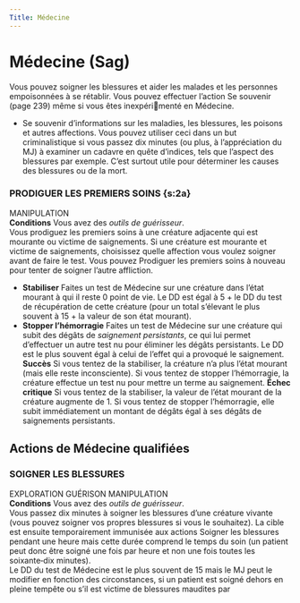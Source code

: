 ```yaml
---
Title: Médecine
---
```

# Médecine (Sag)
Vous pouvez soigner les blessures et aider les malades et les personnes empoisonnées à se rétablir. Vous pouvez effectuer l’action Se souvenir (page 239) même si vous êtes inexpérimenté en Médecine.
- Se souvenir d’informations sur les maladies, les blessures, les poisons et autres affections. Vous pouvez utiliser ceci dans un but criminalistique si vous passez dix minutes (ou plus, à l’appréciation du MJ) à examiner un cadavre en quête d’indices, tels que l’aspect des blessures par exemple. C’est surtout utile pour déterminer les causes des blessures ou de la mort.

### PRODIGUER LES PREMIERS SOINS {s:2a}
MANIPULATION  
**Conditions** Vous avez des *outils de guérisseur*.  
Vous prodiguez les premiers soins à une créature adjacente qui est mourante ou victime de saignements. Si une créature est mourante et victime de saignements, choisissez quelle affection vous voulez soigner avant de faire le test. Vous pouvez Prodiguer les premiers soins à nouveau pour tenter de soigner l’autre affliction.
- **Stabiliser** Faites un test de Médecine sur une créature dans l’état mourant à qui il reste 0 point de vie. Le DD est égal à 5 + le DD du test de récupération de cette créature (pour un total s’élevant le plus souvent à 15 + la valeur de son état mourant).
- **Stopper l’hémorragie** Faites un test de Médecine sur une créature qui subit des dégâts de *saignement persistants*, ce qui lui permet d’effectuer un autre test nu pour éliminer les dégâts persistants. Le DD est le plus souvent égal à celui de l’effet qui a provoqué le saignement.  
**Succès** Si vous tentez de la stabiliser, la créature n’a plus l’état mourant (mais elle reste inconsciente). Si vous tentez de stopper l’hémorragie, la créature effectue un test nu pour mettre un terme au saignement.
**Échec critique** Si vous tentez de la stabiliser, la valeur de l’état mourant de la créature augmente de 1. Si vous tentez de stopper l’hémorragie, elle subit immédiatement un montant de dégâts égal à ses dégâts de saignements persistants.

## Actions de Médecine qualifiées
### SOIGNER LES BLESSURES
EXPLORATION GUÉRISON MANIPULATION  
**Conditions** Vous avez des *outils de guérisseur*.  
Vous passez dix minutes à soigner les blessures d’une créature vivante (vous pouvez soigner vos propres blessures si vous le souhaitez). La cible est ensuite temporairement immunisée aux actions Soigner les blessures pendant une heure mais cette durée comprend le temps du soin (un patient peut donc être soigné une fois par heure et non une fois toutes les soixante‑dix minutes).  
Le DD du test de Médecine est le plus souvent de 15 mais le MJ peut le modifier en fonction des circonstances, si un patient est soigné dehors en pleine tempête ou s’il est victime de blessures maudites par
